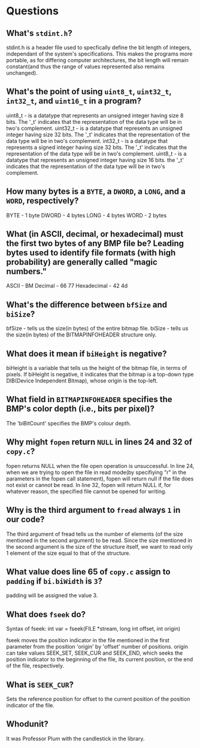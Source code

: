 # Questions

## What's `stdint.h`?

stdint.h is a header file used to specfically define the bit length of integers, independant of the system's specifications. This makes the programs more
portable, as for differing computer architectures, the bit length will remain constant(and thus the range of values represented also remains unchanged).

## What's the point of using `uint8_t`, `uint32_t`, `int32_t`, and `uint16_t` in a program?

uint8_t - is a datatype that represents an unsigned integer having size 8 bits. The '_t' indicates that the representation of the data type will be in two's complement.
uint32_t - is a datatype that represents an unsigned integer having size 32 bits. The '_t' indicates that the representation of the data type will be in two's complement.
int32_t - is a datatype that represents a signed integer having size 32 bits. The '_t' indicates that the representation of the data type will be in two's complement.
uint8_t - is a datatype that represents an unsigned integer having size 16 bits. the '_t' indicates that the representation of the data type will be in two's complement.

## How many bytes is a `BYTE`, a `DWORD`, a `LONG`, and a `WORD`, respectively?

BYTE - 1 byte
DWORD - 4 bytes
LONG - 4 bytes
WORD - 2 bytes

## What (in ASCII, decimal, or hexadecimal) must the first two bytes of any BMP file be? Leading bytes used to identify file formats (with high probability) are generally called "magic numbers."

ASCII - BM
Decimal - 66 77
Hexadecimal - 42 4d

## What's the difference between `bfSize` and `biSize`?

bfSize - tells us the size(in bytes) of the entire bitmap file.
biSize - tells us the size(in bytes) of the BITMAPINFOHEADER structure only.

## What does it mean if `biHeight` is negative?

biHeight is a variable that tells us the height of the bitmap file, in terms of pixels.
If biHeight is negative, it indicates that the bitmap is a top-down type DIB(Device Independent Bitmap), whose origin is the top-left.

## What field in `BITMAPINFOHEADER` specifies the BMP's color depth (i.e., bits per pixel)?

The 'biBitCount' specifies the BMP's colour depth.

## Why might `fopen` return `NULL` in lines 24 and 32 of `copy.c`?

fopen returns NULL when the file open operation is unsuccessful.
In line 24, when we are trying to open the file in read mode(by specifiying "r" in the parameters in the fopen call statement), fopen will return null
if the file does not exist or cannot be read.
In line 32, fopen will return NULL if, for whatever reason, the specified file cannot be opened for writing.

## Why is the third argument to `fread` always `1` in our code?

The third argument of fread tells us the number of elements (of the size mentioned in the second argument) to be read.
Since the size mentioned in the second argument is the size of the structure itself, we want to read only 1 element of the size equal to that of the
structure.

## What value does line 65 of `copy.c` assign to `padding` if `bi.biWidth` is `3`?

padding will be assigned the value 3.

## What does `fseek` do?

Syntax of fseek:
int var = fseek(FILE *stream, long int offset, int origin)

fseek moves the position indicator in the file mentioned in the first parameter from the position 'origin' by 'offset' number of positions.
origin can take values SEEK_SET, SEEK_CUR and SEEK_END, which seeks the position indicator to the beginning of the file, its current position, or the
end of the file, respectively.

## What is `SEEK_CUR`?

Sets the reference position for offset to the current position of the position indicator of the file.

## Whodunit?

It was Professor Plum with the candlestick in the library.
